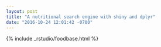 ```yaml
---
layout: post
title: "A nutritional search engine with shiny and dplyr"
date: "2016-10-24 12:01:42 -0700"
---
```



{% include _rstudio/foodbase.html %}

